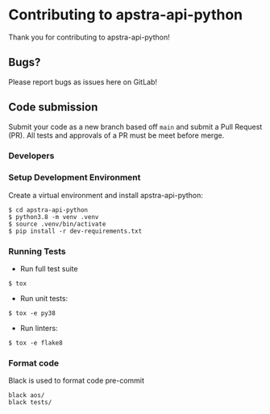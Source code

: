 # Contributing to apstra-api-python
Thank you for contributing to apstra-api-python!

## Bugs?
Please report bugs as issues here on GitLab! 

## Code submission
Submit your code as a new branch based off `main` and submit a Pull 
Request (PR). All tests and approvals of a PR must be meet before merge.

### Developers
### Setup Development Environment
Create a virtual environment and install apstra-api-python:
```
$ cd apstra-api-python
$ python3.8 -m venv .venv
$ source .venv/bin/activate
$ pip install -r dev-requirements.txt
```

### Running Tests
- Run full test suite
```
$ tox
```
 - Run unit tests:
```
$ tox -e py38
```
 - Run linters:
```
$ tox -e flake8
```

### Format code
Black is used to format code pre-commit
```
black aos/
black tests/
```



